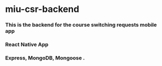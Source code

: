 # miu-csr-backend
### This is the backend for the course switching requests mobile app
### React Native App
### Express, MongoDB, Mongoose .
